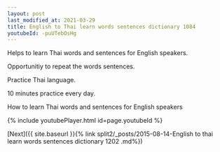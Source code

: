 ```yaml
---
layout: post
last_modified_at: 2021-03-29
title: English to Thai learn words sentences dictionary 1084 
youtubeId: -puUTebOsHg
---
```

 
 
Helps to learn Thai words and sentences for English speakers.

Opportunitiy to repeat the words sentences. 

Practice Thai language. 
 
10 minutes practice every day. 
 
How to learn Thai words and sentences for English speakers 
 
{% include youtubePlayer.html id=page.youtubeId %}
 
 
[Next]({{ site.baseurl }}{% link  split2/_posts/2015-08-14-English to thai learn words sentences dictionary 1202 .md%})
 
